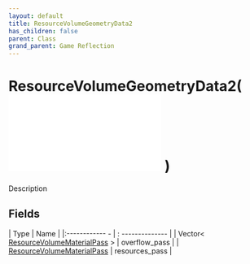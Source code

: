 ```yaml
---
layout: default
title: ResourceVolumeGeometryData2
has_children: false
parent: Class
grand_parent: Game Reflection
---
```

# ResourceVolumeGeometryData2( ![ CustomRenderableData ](game-reflection/classes/custom_renderable_data.md) )
Description 

## Fields
| Type | Name |
|:------------ - | : -------------- |
| Vector< [ResourceVolumeMaterialPass](game-reflection/classes/resource_volume_material_pass.md) > | overflow_pass |
| [ResourceVolumeMaterialPass](game-reflection/classes/resource_volume_material_pass.md) | resources_pass |
